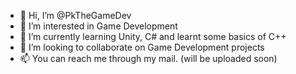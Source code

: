 - 👋 Hi, I’m @PkTheGameDev
- 👀 I’m interested in Game Development
- 🌱 I’m currently learning Unity, C# and learnt some basics of C++
- 💞️ I’m looking to collaborate on Game Development projects
- 📫 You can reach me through my mail. (will be uploaded soon)

<!---
PkTheGameDev/PkTheGameDev is a ✨ special ✨ repository because its `README.md` (this file) appears on your GitHub profile.
You can click the Preview link to take a look at your changes.
--->
